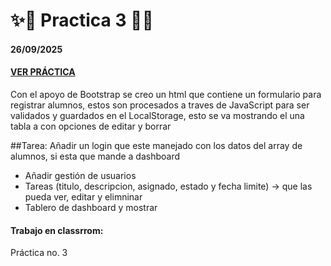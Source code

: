 # ✨🌟 Practica 3 🌟✨
#### 26/09/2025
#### [VER PRÁCTICA](http://64.227.107.109/AppWeb/Practica_3/)
Con el apoyo de Bootstrap se creo un html que contiene un formulario para registrar alumnos,
estos son procesados a traves de JavaScript para ser validados y guardados en el LocalStorage,
esto se va mostrando el una tabla a con opciones de editar y borrar


##Tarea:
Añadir un login que este manejado con los datos del array de alumnos, si esta que mande a dashboard
- Añadir gestión de usuarios
- Tareas (titulo, descripcion, asignado, estado y fecha limite) -> que las pueda ver, editar y elimninar
- Tablero de dashboard y mostrar 



#### Trabajo en classrrom:
Práctica no. 3



